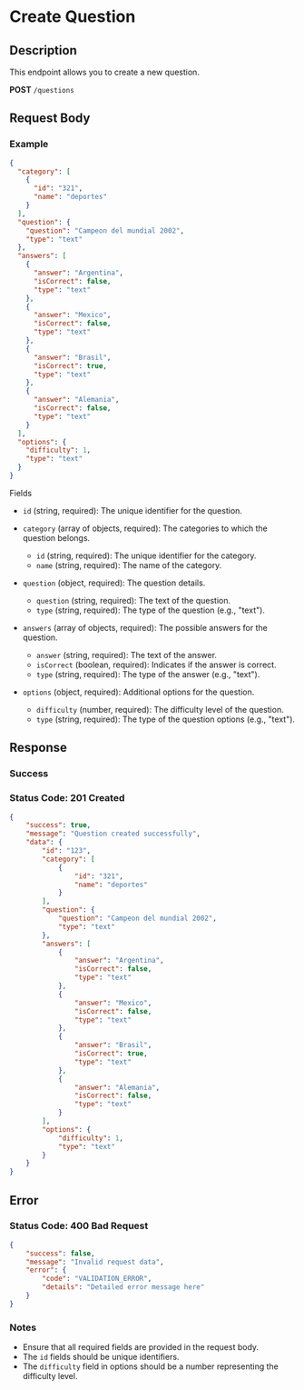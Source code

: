# Create Question

## Description

This endpoint allows you to create a new question.

**POST** `/questions`

## Request Body

### Example

```json
{
  "category": [
    {
      "id": "321",
      "name": "deportes"
    }
  ],
  "question": {
    "question": "Campeon del mundial 2002",
    "type": "text"
  },
  "answers": [
    {
      "answer": "Argentina",
      "isCorrect": false,
      "type": "text"
    },
    {
      "answer": "Mexico",
      "isCorrect": false,
      "type": "text"
    },
    {
      "answer": "Brasil",
      "isCorrect": true,
      "type": "text"
    },
    {
      "answer": "Alemania",
      "isCorrect": false,
      "type": "text"
    }
  ],
  "options": {
    "difficulty": 1,
    "type": "text"
  }
}
```

Fields

- `id` (string, required): The unique identifier for the question.
- `category` (array of objects, required): The categories to which the question belongs.
  - `id` (string, required): The unique identifier for the category.
  - `name` (string, required): The name of the category.
- `question` (object, required): The question details.
  - `question` (string, required): The text of the question.
  - `type` (string, required): The type of the question (e.g., "text").
- `answers` (array of objects, required): The possible answers for the question.

  - `answer` (string, required): The text of the answer.
  - `isCorrect` (boolean, required): Indicates if the answer is correct.
  - `type` (string, required): The type of the answer (e.g., "text").

- `options` (object, required): Additional options for the question.
  - `difficulty` (number, required): The difficulty level of the question.
  - `type` (string, required): The type of the question options (e.g., "text").

## Response

### Success

### Status Code: 201 Created

```json
{
    "success": true,
    "message": "Question created successfully",
    "data": {
        "id": "123",
        "category": [
            {
                "id": "321",
                "name": "deportes"
            }
        ],
        "question": {
            "question": "Campeon del mundial 2002",
            "type": "text"
        },
        "answers": [
            {
                "answer": "Argentina",
                "isCorrect": false,
                "type": "text"
            },
            {
                "answer": "Mexico",
                "isCorrect": false,
                "type": "text"
            },
            {
                "answer": "Brasil",
                "isCorrect": true,
                "type": "text"
            },
            {
                "answer": "Alemania",
                "isCorrect": false,
                "type": "text"
            }
        ],
        "options": {
            "difficulty": 1,
            "type": "text"
        }
    }
}
```

## Error

### Status Code: 400 Bad Request

```json
{
    "success": false,
    "message": "Invalid request data",
    "error": {
        "code": "VALIDATION_ERROR",
        "details": "Detailed error message here"
    }
}
```

### Notes

- Ensure that all required fields are provided in the request body.
- The `id` fields should be unique identifiers.
- The `difficulty` field in options should be a number representing the difficulty level.
